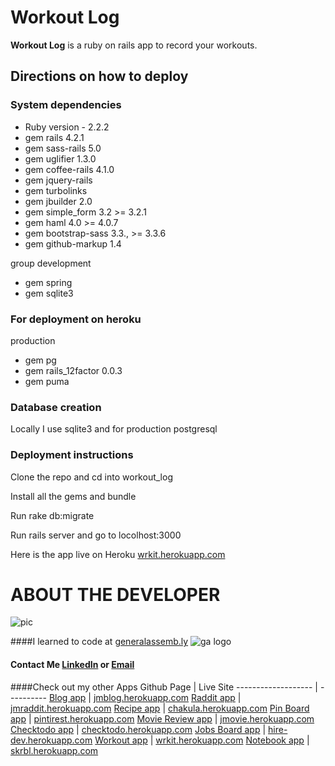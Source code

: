 # Workout Log
**Workout Log** is a ruby on rails app to record your workouts.
## Directions on how to deploy
### System dependencies
* Ruby version - 2.2.2
* gem rails 4.2.1
* gem sass-rails 5.0
* gem uglifier 1.3.0
* gem coffee-rails 4.1.0
* gem jquery-rails
* gem turbolinks
* gem jbuilder 2.0
* gem simple_form 3.2 >= 3.2.1
* gem haml 4.0 >= 4.0.7
* gem bootstrap-sass 3.3., >= 3.3.6
* gem github-markup 1.4

group development

* gem spring
* gem sqlite3

### For deployment on heroku
production

* gem pg
* gem rails_12factor 0.0.3
* gem puma

### Database creation
Locally I use sqlite3 and for production postgresql
### Deployment instructions
Clone the repo and cd into workout_log

Install all the gems and bundle

Run rake db:migrate

Run rails server and go to locolhost:3000

Here is the app live on Heroku [wrkit.herokuapp.com]

# ABOUT THE DEVELOPER

![pic](https://media.licdn.com/mpr/mpr/shrinknp_400_400/p/6/005/0a8/375/381adb6.jpg)

####I learned to code at [generalassemb.ly] ![ga logo](https://media.licdn.com/media/p/3/005/0a3/2df/1671d50.png)
#### Contact Me [LinkedIn](https://www.linkedin.com/in/kenyacode) or [Email](mailto:kenyadevelop@gmail.com)
####Check out my other Apps
Github Page         | Live Site
------------------- | ----------
 [Blog app]         | [jmblog.herokuapp.com]
 [Raddit app]       | [jmraddit.herokuapp.com]
 [Recipe app]       | [chakula.herokuapp.com]
 [Pin Board app]    | [pintirest.herokuapp.com]
 [Movie Review app] | [jmovie.herokuapp.com]
 [Checktodo app]    | [checktodo.herokuapp.com]
 [Jobs Board app]   | [hire-dev.herokuapp.com]
 [Workout app]      | [wrkit.herokuapp.com]
 [Notebook app]     | [skrbl.herokuapp.com]

[Notebook app]:https://github.com/kenyacode/scribble
[skrbl.herokuapp.com]:https://skrbl.herokuapp.com

[Workout app]:https://github.com/kenyacode/workout
[wrkit.herokuapp.com]:http://wrkit.herokuapp.com

[Blog app]:https://github.com/kenyacode/blog
[jmblog.herokuapp.com]:https://jmblog.herokuapp.com

[Raddit app]:https://github.com/kenyacode/raddit
[jmraddit.herokuapp.com]:https://jmraddit.herokuapp.com

[Recipe app]:https://github.com/kenyacode/recipe-app
[chakula.herokuapp.com]:https://chakula.herokuapp.com

[Pin Board app]:https://github.com/kenyacode/pin_board
[pintirest.herokuapp.com]:https://pintirest.herokuapp.com

[Checktodo app]:https://github.com/kenyacode/checktodo
[checktodo.herokuapp.com]:https://checktodo.herokuapp.com/

[Jobs Board app]:https://github.com/kenyacode/jobs_board
[hire-dev.herokuapp.com]:https://hire-dev.herokuapp.com

[Movie Review app]:https://github.com/kenyacode/movie_review
[jmovie.herokuapp.com]:https://jmovie.herokuapp.com

[generalassemb.ly]:https://generalassemb.ly
